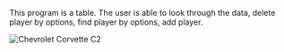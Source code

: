 <p>
This program is a table. The user is able to look through the data, delete player by options,
find player by options, add player.
</p>

<div>
<img src="https://cdn.classic-trader.com/I/images/1920_1920_inset/vehicle_ad_standard_image_6cd65e18cda1ea3b7c0ed23c142fcbe3.jpg" Title="Chevrolet Corvette C2">
</div>
